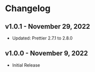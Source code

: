 # Changelog

## v1.0.1 - November 29, 2022

  - Updated: Prettier 2.7.1 to 2.8.0

## v1.0.0 - November 9, 2022

  - Initial Release
